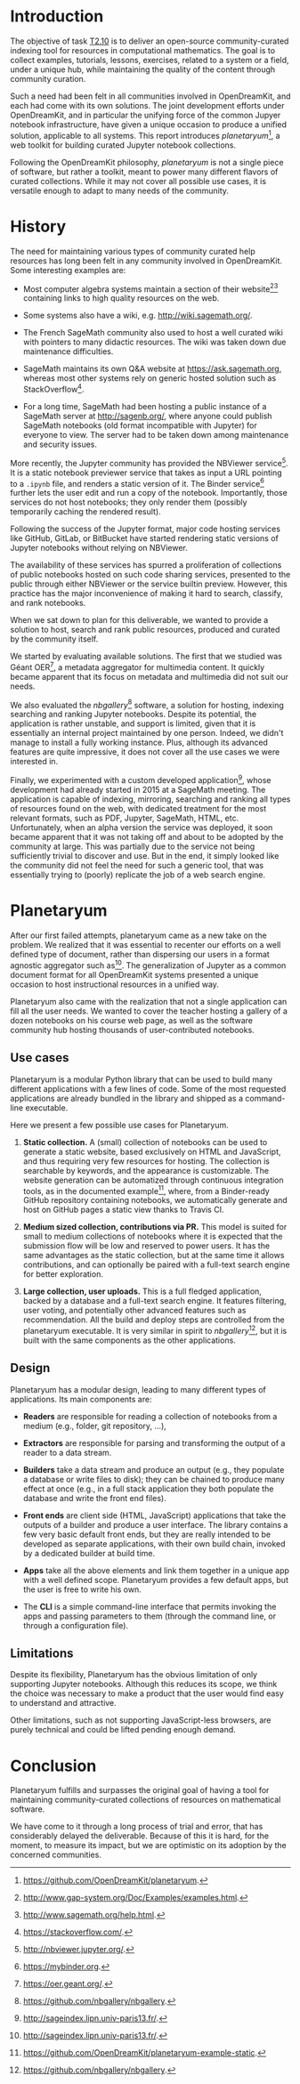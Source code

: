 # Introduction

The objective of task [T2.10](https://github.com/OpenDreamKit/OpenDreamKit/issues/33) is to deliver an open-source
community-curated indexing tool for resources in computational
mathematics. The goal is to collect examples, tutorials, lessons,
exercises, related to a system or a field, under a unique hub, while
maintaining the quality of the content through community curation.

Such a need had been felt in all communities involved in OpenDreamKit,
and each had come with its own solutions.  The joint development
efforts under OpenDreamKit, and in particular the unifying force of
the common Jupyer notebook infrastructure, have given a unique
occasion to produce a unified solution, applicable to all systems.
This report introduces *planetaryum*[^1], a web toolkit for building
curated Jupyter notebook collections.

Following the OpenDreamKit philosophy, *planetaryum* is not a single
piece of software, but rather a toolkit, meant to power many different
flavors of curated collections. While it may not cover all possible
use cases, it is versatile enough to adapt to many needs of the
community.

# History

The need for maintaining various types of community curated help
resources has long been felt in any community involved in
OpenDreamKit.  Some interesting examples are:

- Most computer algebra systems maintain a section of their
  website[^2][^3] containing links to high quality resources on the
  web.

- Some systems also have a wiki, e.g. <http://wiki.sagemath.org/>.

- The French SageMath community also used to host a well curated wiki
  with pointers to many didactic resources. The wiki was taken down
  due maintenance difficulties.

- SageMath maintains its own Q&A website at
  <https://ask.sagemath.org>, whereas most other systems rely on
  generic hosted solution such as StackOverflow[^4].

- For a long time, SageMath had been hosting a public instance of a
  SageMath server at <http://sagenb.org/>, where anyone could publish
  SageMath notebooks (old format incompatible with Jupyter) for
  everyone to view. The server had to be taken down among maintenance
  and security issues.

More recently, the Jupyter community has provided the NBViewer
service[^5].  It is a static notebook previewer service that takes as
input a URL pointing to a `.ipynb` file, and renders a static version
of it. The Binder service[^10] further lets the user edit and run
a copy of the notebook.
Importantly, those services do not host notebooks; they only
render them (possibly temporarily caching the rendered result).

Following the success of the Jupyter format, major code hosting
services like GitHub, GitLab, or BitBucket
have started rendering static versions
of Jupyter notebooks without relying on NBViewer.

The availability of these services has spurred a proliferation of
collections of public notebooks hosted on such code sharing services,
presented to the public through either NBViewer or the
service builtin preview.  However, this practice has the major
inconvenience of making it hard to search, classify, and rank
notebooks.

When we sat down to plan for this deliverable, we wanted to provide a
solution to host, search and rank public resources, produced and
curated by the community itself.

We started by evaluating available solutions. The first that we
studied was Géant OER[^6], a metadata aggregator for multimedia
content. It quickly became apparent that its focus on metadata and
multimedia did not suit our needs.

We also evaluated the *nbgallery*[^7] software, a solution for
hosting, indexing searching and ranking Jupyter notebooks. Despite its
potential, the application is rather unstable, and support is limited,
given that it is essentially an internal project maintained by one
person. Indeed, we didn't manage to install a fully working
instance. Plus, although its advanced features are quite impressive,
it does not cover all the use cases we were interested in.

Finally, we experimented with a custom developed application[^8],
whose development had already started in 2015 at a SageMath
meeting. The application is capable of indexing, mirroring, searching
and ranking all types of resources found on the web, with dedicated
treatment for the most relevant formats, such as PDF, Jupyter,
SageMath, HTML, etc. Unfortunately, when an alpha version the service
was deployed, it soon became apparent that it was not taking off and
about to be adopted by the community at large. This was partially
due to the service not being sufficiently trivial to discover and use.
But in the end, it simply looked like the community did not feel the
need for such a generic tool, that was essentially trying to (poorly)
replicate the job of a web search engine.

# Planetaryum

After our first failed attempts, planetaryum came as a new take on the
problem.  We realized that it was essential to recenter our efforts on
a well defined type of document, rather than dispersing our users in a
format agnostic aggregator such as[^8].  The generalization of Jupyter
as a common document format for all OpenDreamKit systems presented a
unique occasion to host instructional resources in a unified way.

Planetaryum also came with the realization that not a single
application can fill all the user needs. We wanted to cover the
teacher hosting a gallery of a dozen notebooks on his course web page,
as well as the software community hub hosting thousands of
user-contributed notebooks.

## Use cases

Planetaryum is a modular Python library that can be used to build many
different applications with a few lines of code. Some of the most
requested applications are already bundled in the library and shipped
as a command-line executable.

Here we present a few possible use cases for Planetaryum.

1. **Static collection.** A (small) collection of notebooks can be
   used to generate a static website, based exclusively on HTML and
   JavaScript, and thus requiring very few resources for hosting. The
   collection is searchable by keywords, and the appearance is
   customizable. The website generation can be automatized through
   continuous integration tools, as in the documented example[^9],
   where, from a Binder-ready GitHub repository containing notebooks,
   we automatically generate and host on GitHub pages a static view
   thanks to Travis CI.

2. **Medium sized collection, contributions via PR.** This model is
   suited for small to medium collections of notebooks where it is
   expected that the submission flow will be low and reserved to power
   users. It has the same advantages as the static collection, but at
   the same time it allows contributions, and can optionally be paired
   with a full-text search engine for better exploration.

3. **Large collection, user uploads.** This is a full fledged
   application, backed by a database and a full-text search engine. It
   features filtering, user voting, and potentially other advanced
   features such as recommendation. All the build and deploy steps are
   controlled from the planetaryum executable. It is very similar in
   spirit to *nbgallery*[^7], but it is built with the same components
   as the other applications.


## Design

Planetaryum has a modular design, leading to many different types of
applications. Its main components are:

- **Readers** are responsible for reading a collection of notebooks
  from a medium (e.g., folder, git repository, ...),

- **Extractors** are responsible for parsing and transforming the
  output of a reader to a data stream.

- **Builders** take a data stream and produce an output (e.g., they
  populate a database or write files to disk); they can be chained to
  produce many effect at once (e.g., in a full stack application they
  both populate the database and write the front end files).

- **Front ends** are client side (HTML, JavaScript) applications that
  take the outputs of a builder and produce a user interface. The
  library contains a few very basic default front ends, but they are
  really intended to be developed as separate applications, with their
  own build chain, invoked by a dedicated builder at build time.

- **Apps** take all the above elements and link them together in a
  unique app with a well defined scope. Planetaryum provides a few
  default apps, but the user is free to write his own.

- The **CLI** is a simple command-line interface that permits invoking
  the apps and passing parameters to them (through the command line,
  or through a configuration file).

## Limitations

Despite its flexibility, Planetaryum has the obvious limitation of
only supporting Jupyter notebooks. Although this reduces its scope, we
think the choice was necessary to make a product that the user would
find easy to understand and attractive.

Other limitations, such as not supporting JavaScript-less browsers,
are purely technical and could be lifted pending enough demand.

# Conclusion

Planetaryum fulfills and surpasses the original goal of having a tool
for maintaining community-curated collections of resources on
mathematical software.

We have come to it through a long process of trial and error, that has
considerably delayed the deliverable. Because of this it is hard, for
the moment, to measure its impact, but we are optimistic on its
adoption by the concerned communities.


[^1]: <https://github.com/OpenDreamKit/planetaryum>.
[^2]: <http://www.gap-system.org/Doc/Examples/examples.html>.
[^3]: <http://www.sagemath.org/help.html>.
[^4]: <https://stackoverflow.com/>.
[^5]: <http://nbviewer.jupyter.org/>.
[^6]: <https://oer.geant.org/>.
[^7]: <https://github.com/nbgallery/nbgallery>.
[^8]: <http://sageindex.lipn.univ-paris13.fr/>.
[^9]: <https://github.com/OpenDreamKit/planetaryum-example-static>.
[^10]: <https://mybinder.org>.
